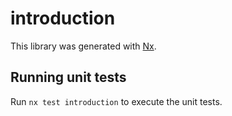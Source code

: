 # introduction

This library was generated with [Nx](https://nx.dev).

## Running unit tests

Run `nx test introduction` to execute the unit tests.
